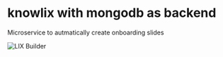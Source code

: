 # knowlix with mongodb as backend

Microservice to autmatically create onboarding slides

![LIX Builder](https://github.com/vg-leanix/pptx-tool/blob/main/Thumbnail.png)
